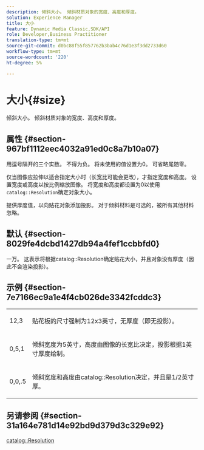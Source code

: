```yaml
---
description: 倾斜大小。 倾斜材质对象的宽度、高度和厚度。
solution: Experience Manager
title: 大小
feature: Dynamic Media Classic,SDK/API
role: Developer,Business Practitioner
translation-type: tm+mt
source-git-commit: d0bc88f55f857762b3bab4c76d1e3f3dd2733d60
workflow-type: tm+mt
source-wordcount: '220'
ht-degree: 5%

---
```



# 大小{#size}

倾斜大小。 倾斜材质对象的宽度、高度和厚度。

## 属性 {#section-967bf1112eec4032a91ed0c8a7b10a07}

用逗号隔开的三个实数。 不得为负。 将未使用的值设置为0。 可省略尾随零。

仅当图像应拉伸以适合指定大小时（长宽比可能会更改），才指定宽度和高度。 设置宽度或高度以按比例缩放图像。 将宽度和高度都设置为0以使用`catalog::Resolution`确定对象大小。

提供厚度值，以向贴花对象添加投影。 对于倾斜材料是可选的，被所有其他材料忽略。

## 默认 {#section-8029fe4dcbd1427db94a4fef1ccbbfd0}

一万。 这表示将根据catalog::Resolution确定贴花大小，并且对象没有厚度（因此不会渲染投影）。

## 示例 {#section-7e7166ec9a1e4f4cb026de3342fcddc3}

<table id="simpletable_E3503BD975F342C58DDB4C2B56BF0CEE"> 
 <tr class="strow"> 
  <td class="stentry"> <p>12,3 </p></td> 
  <td class="stentry"> <p>贴花板的尺寸强制为12x3英寸，无厚度（即无投影）。 </p></td> 
 </tr> 
 <tr class="strow"> 
  <td class="stentry"> <p>0,5,1 </p></td> 
  <td class="stentry"> <p>倾斜宽度为5英寸，高度由图像的长宽比决定，投影根据1英寸厚度绘制。 </p></td> 
 </tr> 
 <tr class="strow"> 
  <td class="stentry"> <p>0,0,.5 </p></td> 
  <td class="stentry"> <p>倾斜宽度和高度由catalog::Resolution决定，并且是1/2英寸厚。 </p></td> 
 </tr> 
</table>

## 另请参阅 {#section-31a164e781d14e92bd9d379d3c329e92}

[catalog::Resolution](../../../../../ir-api/material-cat/image-rendering-api-ref/c-ir-material-catalog/c-ir-attributes-reference/r-ir-resolution.md#reference-09fe14e6bfbf4db6b7f4369fffecc806)

